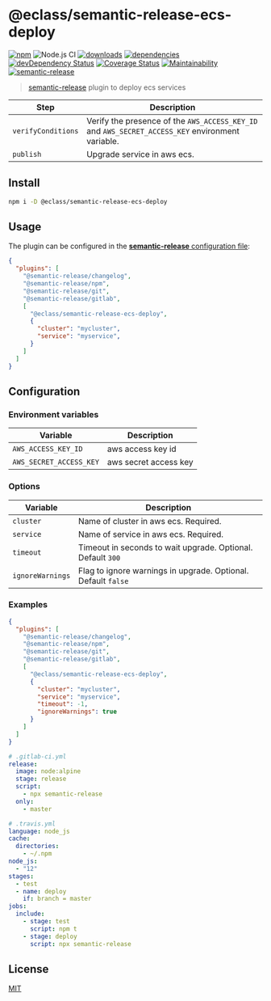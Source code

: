 # @eclass/semantic-release-ecs-deploy

[![npm](https://img.shields.io/npm/v/@eclass/semantic-release-ecs-deploy.svg)](https://www.npmjs.com/package/@eclass/semantic-release-ecs-deploy)
![Node.js CI](https://github.com/eclass/semantic-release-docker/workflows/Node.js%20CI/badge.svg)
[![downloads](https://img.shields.io/npm/dt/@eclass/semantic-release-ecs-deploy.svg)](https://www.npmjs.com/package/@eclass/semantic-release-ecs-deploy)
[![dependencies](https://img.shields.io/david/eclass/semantic-release-ecs-deploy.svg)](https://david-dm.org/eclass/semantic-release-ecs-deploy)
[![devDependency Status](https://img.shields.io/david/dev/eclass/semantic-release-ecs-deploy.svg)](https://david-dm.org/eclass/semantic-release-ecs-deploy#info=devDependencies)
[![Coverage Status](https://coveralls.io/repos/github/eclass/semantic-release-ecs-deploy/badge.svg?branch=master)](https://coveralls.io/github/eclass/semantic-release-ecs-deploy?branch=master)
[![Maintainability](https://api.codeclimate.com/v1/badges/f84f0bcb39c9a5c5fb99/maintainability)](https://codeclimate.com/github/eclass/semantic-release-ecs-deploy/maintainability)
[![semantic-release](https://img.shields.io/badge/%20%20%F0%9F%93%A6%F0%9F%9A%80-semantic--release-e10079.svg)](https://github.com/semantic-release/semantic-release)

> [semantic-release](https://github.com/semantic-release/semantic-release) plugin to deploy ecs services

| Step               | Description                                                                                 |
|--------------------|---------------------------------------------------------------------------------------------|
| `verifyConditions` | Verify the presence of the `AWS_ACCESS_KEY_ID` and `AWS_SECRET_ACCESS_KEY` environment variable. |
| `publish`          | Upgrade service in aws ecs.                                                                   |

## Install

```bash
npm i -D @eclass/semantic-release-ecs-deploy
```

## Usage

The plugin can be configured in the [**semantic-release** configuration file](https://github.com/semantic-release/semantic-release/blob/caribou/docs/usage/configuration.md#configuration):

```json
{
  "plugins": [
    "@semantic-release/changelog",
    "@semantic-release/npm",
    "@semantic-release/git",
    "@semantic-release/gitlab",
    [
      "@eclass/semantic-release-ecs-deploy",
      {
        "cluster": "mycluster",
        "service": "myservice",
      }
    ]
  ]
}
```

## Configuration

### Environment variables

| Variable             | Description                                                       |
| -------------------- | ----------------------------------------------------------------- |
| `AWS_ACCESS_KEY_ID` | aws access key id |
| `AWS_SECRET_ACCESS_KEY` | aws secret access key |

### Options

| Variable             | Description                                                       |
| -------------------- | ----------------------------------------------------------------- |
| `cluster` | Name of cluster in aws ecs. Required. |
| `service` | Name of service in aws ecs. Required. |
| `timeout` | Timeout in seconds to wait upgrade. Optional. Default `300` |
| `ignoreWarnings` | Flag to ignore warnings in upgrade. Optional. Default `false` |

### Examples

```json
{
  "plugins": [
    "@semantic-release/changelog",
    "@semantic-release/npm",
    "@semantic-release/git",
    "@semantic-release/gitlab",
    [
      "@eclass/semantic-release-ecs-deploy",
      {
        "cluster": "mycluster",
        "service": "myservice",
        "timeout": -1,
        "ignoreWarnings": true
      }
    ]
  ]
}
```

```yml
# .gitlab-ci.yml
release:
  image: node:alpine
  stage: release
  script:
    - npx semantic-release
  only:
    - master
```

```yml
# .travis.yml
language: node_js
cache:
  directories:
    - ~/.npm
node_js:
  - "12"
stages:
  - test
  - name: deploy
    if: branch = master
jobs:
  include:
    - stage: test
      script: npm t
    - stage: deploy
      script: npx semantic-release

```

## License

[MIT](https://tldrlegal.com/license/mit-license)
